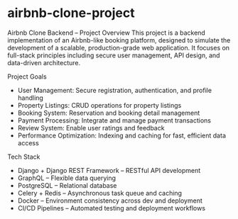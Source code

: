 # airbnb-clone-project

Airbnb Clone Backend – Project Overview
This project is a backend implementation of an Airbnb-like booking platform, designed to simulate the development of a scalable, production-grade web application. It focuses on full-stack principles including secure user management, API design, and data-driven architecture.

Project Goals
- User Management: Secure registration, authentication, and profile handling
- Property Listings: CRUD operations for property listings
- Booking System: Reservation and booking detail management
- Payment Processing: Integrate and manage payment transactions
- Review System: Enable user ratings and feedback
- Performance Optimization: Indexing and caching for fast, efficient data access
  
Tech Stack
- Django + Django REST Framework – RESTful API development
- GraphQL – Flexible data querying
- PostgreSQL – Relational database
- Celery + Redis – Asynchronous task queue and caching
- Docker – Environment consistency across dev and deployment
- CI/CD Pipelines – Automated testing and deployment workflows

